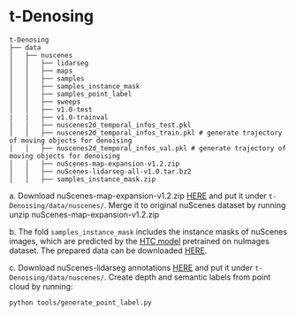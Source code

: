 # t-Denosing
```
t-Denosing
├── data
│   ├── nuscenes
│   │   ├── lidarseg
│   │   ├── maps
│   │   ├── samples
│   │   ├── samples_instance_mask
│   │   ├── samples_point_label
│   │   ├── sweeps
│   │   ├── v1.0-test
|   |   ├── v1.0-trainval
│   │   ├── nuscenes2d_temporal_infos_test.pkl
│   │   ├── nuscenes2d_temporal_infos_train.pkl # generate trajectory of moving objects for denoising 
│   │   ├── nuscenes2d_temporal_infos_val.pkl # generate trajectory of moving objects for denoising
│   │   ├── nuScenes-map-expansion-v1.2.zip  
│   │   ├── nuScenes-lidarseg-all-v1.0.tar.bz2
│   │   ├── samples_instance_mask.zip
```
a. Download nuScenes-map-expansion-v1.2.zip [HERE](https://www.nuscenes.org/download) and put it under `t-Denoising/data/nuscenes/`. Merge it to original nuScenes dataset by running unzip nuScenes-map-expansion-v1.2.zip

b. The fold `samples_instance_mask`  includes the instance masks of nuScenes images, which are predicted by the [HTC model](configs/nuimages/htc_x101_64x4d_fpn_dconv_c3-c5_coco-20e_16x1_20e_nuim.py) pretrained on nuImages dataset. The prepared data can be downloaded [HERE](https://drive.google.com/drive/folders/1VcWBwf_mjrCLTQazl7QdS6AGjnW6ALaA?usp=sharing).

c. Download nuScenes-lidarseg annotations [HERE](https://www.nuscenes.org/download) and put it under `t-Denoising/data/nuscenes/`. Create depth and semantic labels from point cloud by running:
```shell
python tools/generate_point_label.py
```
